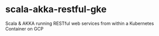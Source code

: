 # scala-akka-restful-gke
Scala &amp; AKKA running RESTful web services from within a Kubernetes Container on GCP
